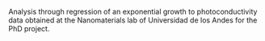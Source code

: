 Analysis through regression of an exponential growth to photoconductivity data obtained at the Nanomaterials lab of Universidad de los Andes for the PhD project.
